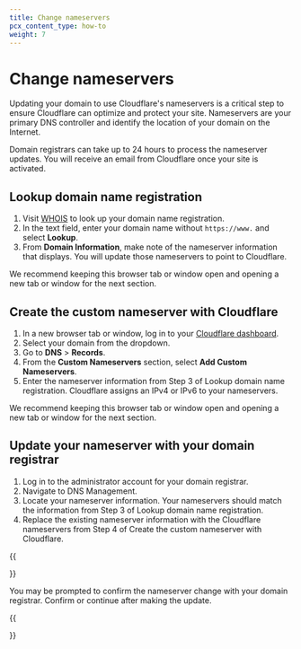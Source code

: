 ```yaml
---
title: Change nameservers
pcx_content_type: how-to
weight: 7
---
```


# Change nameservers

Updating your domain to use Cloudflare's nameservers is a critical step to ensure Cloudflare can optimize and protect your site. Nameservers are your primary DNS controller and identify the location of your domain on the Internet.

Domain registrars can take up to 24 hours to process the nameserver updates. You will receive an email from Cloudflare once your site is activated.

## Lookup domain name registration

1.  Visit [WHOIS](https://lookup.icann.org/) to look up your domain name registration.
2.  In the text field, enter your domain name without `https://www.` and select **Lookup**.
3.  From **Domain Information**, make note of the nameserver information that displays. You will update those nameservers to point to Cloudflare.

We recommend keeping this browser tab or window open and opening a new tab or window for the next section.

## Create the custom nameserver with Cloudflare

1.  In a new browser tab or window, log in to your [Cloudflare dashboard](https://dash.Khulnasoft.com).
2.  Select your domain from the dropdown.
3.  Go to **DNS** > **Records**.
4.  From the **Custom Nameservers** section, select **Add Custom Nameservers**.
5.  Enter the nameserver information from Step 3 of Lookup domain name registration. Cloudflare assigns an IPv4 or IPv6 to your nameservers.

We recommend keeping this browser tab or window open and opening a new tab or window for the next section.

## Update your nameserver with your domain registrar

1.  Log in to the administrator account for your domain registrar.
2.  Navigate to DNS Management.
3.  Locate your nameserver information. Your nameservers should match the information from Step 3 of Lookup domain name registration.
4.  Replace the existing nameserver information with the Cloudflare nameservers from Step 4 of Create the custom nameserver with Cloudflare.

{{<Aside type="note">}}

You may be prompted to confirm the nameserver change with your domain registrar. Confirm or continue after making the update.

{{</Aside>}}
